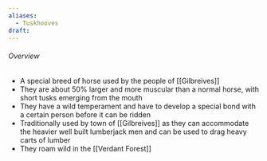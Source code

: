```yaml
---
aliases:
  - Tuskhooves
draft:
---
```

###### Overview
- A special breed of horse used by the people of [[Gilbreives]]
- They are about 50% larger and more muscular than a normal horse, with short tusks emerging from the mouth
- They have a wild temperament and have to develop a special bond with a certain person before it can be ridden
- Traditionally used by town of [[Gilbreives]] as they can accommodate the heavier well built lumberjack men and can be used to drag heavy carts of lumber
- They roam wild in the [[Verdant Forest]]